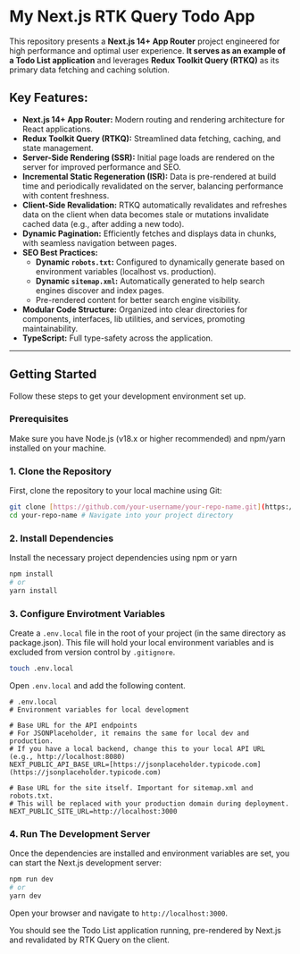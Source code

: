# My Next.js RTK Query Todo App

This repository presents a **Next.js 14+ App Router** project engineered for high performance and optimal user experience. **It serves as an example of a Todo List application** and leverages **Redux Toolkit Query (RTKQ)** as its primary data fetching and caching solution.

## Key Features:

* **Next.js 14+ App Router:** Modern routing and rendering architecture for React applications.
* **Redux Toolkit Query (RTKQ):** Streamlined data fetching, caching, and state management.
* **Server-Side Rendering (SSR):** Initial page loads are rendered on the server for improved performance and SEO.
* **Incremental Static Regeneration (ISR):** Data is pre-rendered at build time and periodically revalidated on the server, balancing performance with content freshness.
* **Client-Side Revalidation:** RTKQ automatically revalidates and refreshes data on the client when data becomes stale or mutations invalidate cached data (e.g., after adding a new todo).
* **Dynamic Pagination:** Efficiently fetches and displays data in chunks, with seamless navigation between pages.
* **SEO Best Practices:**
    * **Dynamic `robots.txt`:** Configured to dynamically generate based on environment variables (localhost vs. production).
    * **Dynamic `sitemap.xml`:** Automatically generated to help search engines discover and index pages.
    * Pre-rendered content for better search engine visibility.
* **Modular Code Structure:** Organized into clear directories for components, interfaces, lib utilities, and services, promoting maintainability.
* **TypeScript:** Full type-safety across the application.

---

## Getting Started

Follow these steps to get your development environment set up.

### Prerequisites

Make sure you have Node.js (v18.x or higher recommended) and npm/yarn installed on your machine.

### 1. Clone the Repository

First, clone the repository to your local machine using Git:

```bash
git clone [https://github.com/your-username/your-repo-name.git](https://github.com/your-username/your-repo-name.git)
cd your-repo-name # Navigate into your project directory
```

### 2. Install Dependencies

Install the necessary project dependencies using npm or yarn

```bash
npm install
# or
yarn install
```

### 3. Configure Envirotment Variables

Create a `.env.local` file in the root of your project (in the same directory as package.json). This file will hold your local environment variables and is excluded from version control by `.gitignore`.

```bash
touch .env.local
```

Open `.env.local` and add the following content.

```ini,TOML
# .env.local
# Environment variables for local development

# Base URL for the API endpoints
# For JSONPlaceholder, it remains the same for local dev and production.
# If you have a local backend, change this to your local API URL (e.g., http://localhost:8080)
NEXT_PUBLIC_API_BASE_URL=[https://jsonplaceholder.typicode.com](https://jsonplaceholder.typicode.com)

# Base URL for the site itself. Important for sitemap.xml and robots.txt.
# This will be replaced with your production domain during deployment.
NEXT_PUBLIC_SITE_URL=http://localhost:3000
```

### 4. Run The Development Server 

Once the dependencies are installed and environment variables are set, you can start the Next.js development server:

```bash
npm run dev
# or 
yarn dev
```

Open your browser and navigate to `http://localhost:3000`.

You should see the Todo List application running, pre-rendered by Next.js and revalidated by RTK Query on the client.